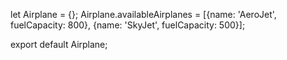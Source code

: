 let Airplane = {};
Airplane.availableAirplanes = [{name: 'AeroJet', fuelCapacity: 800}, {name: 'SkyJet', fuelCapacity: 500}];

export default Airplane;
